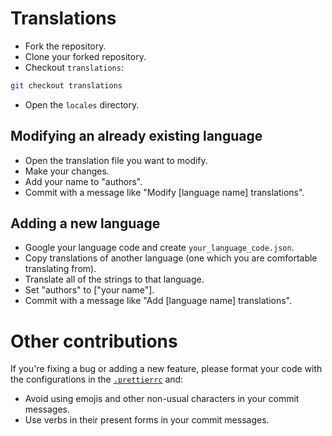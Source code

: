 # Translations

-   Fork the repository.
-   Clone your forked repository.
-   Checkout `translations`:

```bash
git checkout translations
```

-   Open the `locales` directory.

## Modifying an already existing language

-   Open the translation file you want to modify.
-   Make your changes.
-   Add your name to "authors".
-   Commit with a message like "Modify [language name] translations".

## Adding a new language

-   Google your language code and create `your_language_code.json`.
-   Copy translations of another language (one which you are comfortable translating from).
-   Translate all of the strings to that language.
-   Set "authors" to ["your name"].
-   Commit with a message like "Add [language name] translations".

# Other contributions

If you're fixing a bug or adding a new feature, please format your code with the configurations in the [`.prettierrc`](./.prettierrc) and:

-   Avoid using emojis and other non-usual characters in your commit messages.
-   Use verbs in their present forms in your commit messages.
